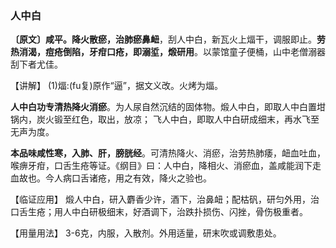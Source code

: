 ### 人中白

**〔原文〕咸平。降火散瘀，治肺瘀鼻衄**，刮人中白，新瓦火上煏干，调服即止。**劳热消渴，痘疮倒陷，牙疳口疮，即溺垽，煅研用**。以蒙馆童子便桶，山中老僧溺器刮下者尤佳。

【讲解】	(1)煏:(fu复)原作“逼”，据文义改。火烤为煏。

**人中白功专清热降火消瘀**。为人尿自然沉结的固体物。煅人中白，即取人中白置坩锅内，炭火锻至红色，取出，放凉； 飞人中白，即取人中白研成细末，再水飞至无声为度。

**本品味咸性寒，入肺、肝，膀胱经**。可清热降火、消瘀，治劳热肺痿，衄血吐血，喉痹牙疳，口舌生疮等证。《纲目》曰：人中白，降相火、消瘀血，盖咸能润下走血故也。今人病口舌诸疮，用之有效，降火之验也。

【临证应用】 煅人中白，研入麝香少许，酒下，治鼻衄；配枯矾，研匀外用，治口舌生疮；用人中白研极细末，好酒调下，治跌扑损伤、闪挫，骨伤极重者。

【用量用法】 3-6克，内服，入散剂。外用适量，研末吹或调敷患处。	
